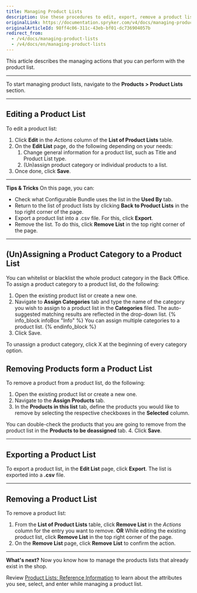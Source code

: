 ```yaml
---
title: Managing Product Lists
description: Use these procedures to edit, export, remove a product list or remove products from the product list in the Back Office.
originalLink: https://documentation.spryker.com/v4/docs/managing-product-lists
originalArticleId: 98ff4c06-311c-43eb-bf01-dc736904057b
redirect_from:
  - /v4/docs/managing-product-lists
  - /v4/docs/en/managing-product-lists
---
```


This article describes the managing actions that you can perform with the product list.
***
To start managing product lists, navigate to the **Products > Product Lists** section.
***
## Editing a Product List
To edit a product list:

1. Click **Edit** in the _Actions_ column of the **List of Product Lists** table.
2. On the **Edit List** page, do the following depending on your needs:
    1. Change general information for a product list, such as Title and Product List type.
    2. (Un)assign product category or individual products to a list.
3. Once done, click **Save**.
***
**Tips & Tricks**
On this page, you can:
* Check what Configurable Bundle uses the list in the **Used By** tab.
* Return to the list of product lists by clicking **Back to Product Lists** in the top right corner of the page.
* Export a product list into a .csv file. For this, click **Export**.
* Remove the list. To do this, click **Remove List** in the top right corner of the page.
***
## (Un)Assigning a Product Category to a Product List
You can whitelist or blacklist the whole product category in the Back Office.
To assign a product category to a product list, do the following:
1. Open the existing product list or create a new one.
2. Navigate to **Assign Categories** tab and type the name of the category you wish to assign to a product list in the **Categories** filed. The auto-suggested matching results are reflected in the drop-down list.
{% info_block infoBox "Info" %}
You can assign multiple categories to a product list.
{% endinfo_block %}
3. Click Save.

To unassign a product category, click X at the beginning of every category option.

## Removing Products form a Product List
To remove a product from a product list, do the following:

1. Open the existing product list or create a new one.
2. Navigate to the **Assign Products** tab.
3. In the **Products in this list** tab, define the products you would like to remove by selecting the respective checkboxes in the **Selected** column.

You can double-check the products that you are going to remove from the product list in the **Products to be deassigned** tab.
4. Click **Save**.
***
## Exporting a Product List
To export a product list, in the **Edit List** page, click **Export**.
The list is exported into a **.csv** file.
***
## Removing a Product List
To remove a product list:
1. From the **List of Product Lists** table, click **Remove List** in the _Actions_ column for the entry you want to remove.
**OR**
While editing the existing product list, click **Remove List** in the top right corner of the page.
2. On the **Remove List** page, click **Remove List** to confirm the action.
***
**What's next?**
Now you know how to manage the products lists that already exist in the shop.

Review [Product Lists: Reference Information](/docs/scos/user/user-guides/{{page.version}}/back-office-user-guide/catalog/product-lists/references/product-lists-reference-information.html) to learn about the attributes you see, select, and enter while managing a product list.
